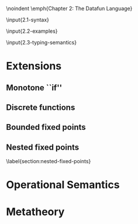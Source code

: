 \noindent \emph{Chapter 2: The Datafun Language}

\input{2.1-syntax}

\input{2.2-examples}

\input{2.3-typing-semantics}

# Extensions
## Monotone ``if''

<!-- ## Nonlinear and equality patterns
 !-- \todo{examples: intersection as \{x for x in s, x in t\}} -->

## Discrete functions
## Bounded fixed points

## Nested fixed points
\label{section:nested-fixed-points}

# Operational Semantics

# Metatheory
